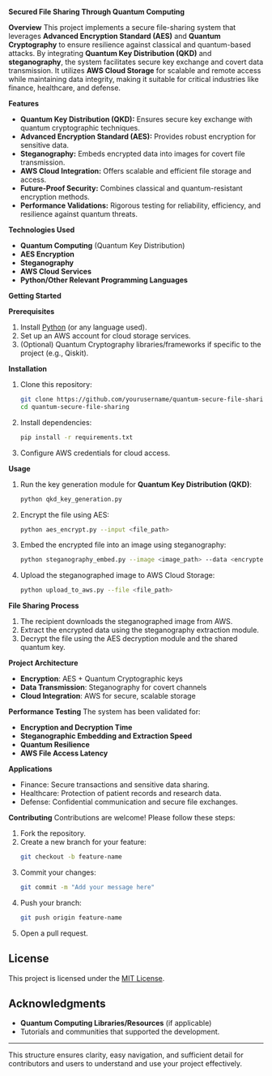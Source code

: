 **Secured File Sharing Through Quantum Computing**

**Overview**
This project implements a secure file-sharing system that leverages **Advanced Encryption Standard (AES)** and **Quantum Cryptography** to ensure resilience against classical and quantum-based attacks. By integrating **Quantum Key Distribution (QKD)** and **steganography**, the system facilitates secure key exchange and covert data transmission. It utilizes **AWS Cloud Storage** for scalable and remote access while maintaining data integrity, making it suitable for critical industries like finance, healthcare, and defense.  

**Features**
- **Quantum Key Distribution (QKD):** Ensures secure key exchange with quantum cryptographic techniques.  
- **Advanced Encryption Standard (AES):** Provides robust encryption for sensitive data.  
- **Steganography:** Embeds encrypted data into images for covert file transmission.  
- **AWS Cloud Integration:** Offers scalable and efficient file storage and access.  
- **Future-Proof Security:** Combines classical and quantum-resistant encryption methods.  
- **Performance Validations:** Rigorous testing for reliability, efficiency, and resilience against quantum threats.  

**Technologies Used**
- **Quantum Computing** (Quantum Key Distribution)  
- **AES Encryption**  
- **Steganography**  
- **AWS Cloud Services**  
- **Python/Other Relevant Programming Languages**  

**Getting Started**

**Prerequisites**
1. Install [Python](https://www.python.org/) (or any language used).  
2. Set up an AWS account for cloud storage services.  
3. (Optional) Quantum Cryptography libraries/frameworks if specific to the project (e.g., Qiskit).  

**Installation**
1. Clone this repository:  
   ```bash
   git clone https://github.com/yourusername/quantum-secure-file-sharing.git
   cd quantum-secure-file-sharing
   ```
2. Install dependencies:  
   ```bash
   pip install -r requirements.txt
   ```
3. Configure AWS credentials for cloud access.  

 **Usage**
1. Run the key generation module for **Quantum Key Distribution (QKD)**:  
   ```bash
   python qkd_key_generation.py
   ```
2. Encrypt the file using AES:  
   ```bash
   python aes_encrypt.py --input <file_path>
   ```
3. Embed the encrypted file into an image using steganography:  
   ```bash
   python steganography_embed.py --image <image_path> --data <encrypted_file>
   ```
4. Upload the steganographed image to AWS Cloud Storage:  
   ```bash
   python upload_to_aws.py --file <file_path>
   ```

**File Sharing Process**
1. The recipient downloads the steganographed image from AWS.  
2. Extract the encrypted data using the steganography extraction module.  
3. Decrypt the file using the AES decryption module and the shared quantum key.  

**Project Architecture**
- **Encryption**: AES + Quantum Cryptographic keys  
- **Data Transmission**: Steganography for covert channels  
- **Cloud Integration**: AWS for secure, scalable storage  

 **Performance Testing**
The system has been validated for:  
- **Encryption and Decryption Time**  
- **Steganographic Embedding and Extraction Speed**  
- **Quantum Resilience**  
- **AWS File Access Latency**  

 **Applications**
- Finance: Secure transactions and sensitive data sharing.  
- Healthcare: Protection of patient records and research data.  
- Defense: Confidential communication and secure file exchanges.  

 **Contributing**
Contributions are welcome! Please follow these steps:  
1. Fork the repository.  
2. Create a new branch for your feature:  
   ```bash
   git checkout -b feature-name
   ```  
3. Commit your changes:  
   ```bash
   git commit -m "Add your message here"
   ```  
4. Push your branch:  
   ```bash
   git push origin feature-name
   ```  
5. Open a pull request.  

## **License**
This project is licensed under the [MIT License](LICENSE).

## **Acknowledgments**
- **Quantum Computing Libraries/Resources** (if applicable)  
- Tutorials and communities that supported the development.  

---

This structure ensures clarity, easy navigation, and sufficient detail for contributors and users to understand and use your project effectively.
